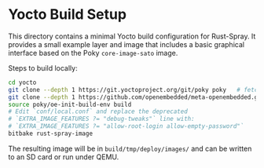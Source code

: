 # Yocto Build Setup

This directory contains a minimal Yocto build configuration for Rust-Spray.
It provides a small example layer and image that includes a basic graphical
interface based on the Poky `core-image-sato` image.

Steps to build locally:

```bash
cd yocto
git clone --depth 1 https://git.yoctoproject.org/git/poky poky   # fetch Poky if not using submodules
git clone --depth 1 https://github.com/openembedded/meta-openembedded.git meta-openembedded
source poky/oe-init-build-env build
# Edit `conf/local.conf` and replace the deprecated
# `EXTRA_IMAGE_FEATURES ?= "debug-tweaks"` line with:
# `EXTRA_IMAGE_FEATURES ?= "allow-root-login allow-empty-password"`
bitbake rust-spray-image
```

The resulting image will be in `build/tmp/deploy/images/` and can be
written to an SD card or run under QEMU.
